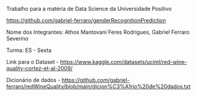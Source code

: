 Trabalho para a matéria de Data Science da Universidade Positivo

https://github.com/gabriel-ferraro/genderRecognitionPrediction

Nome dos Integrantes: Athos Mantovani Feres Rodrigues, Gabriel Ferraro Severino

Turma: ES - Sexta

Link para o Dataset - https://www.kaggle.com/datasets/uciml/red-wine-quality-cortez-et-al-2009/

Dicionário de dados - https://github.com/gabriel-ferraro/redWineQuality/blob/main/dicion%C3%A1rio%20de%20dados.txt